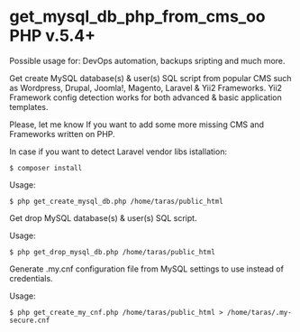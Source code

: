 # get_mysql_db_php_from_cms_oo PHP v.5.4+

Possible usage for: DevOps automation, backups sripting and much more.

Get create MySQL database(s) & user(s) SQL script from popular CMS such as Wordpress, Drupal, Joomla!, Magento, Laravel & Yii2 Frameworks.
Yii2 Framework config detection works for both advanced & basic application templates.

Please, let me know If you want to add some more missing CMS and Frameworks written on PHP.

In case if you want to detect Laravel vendor libs istallation:
```
$ composer install
```

Usage:
```
$ php get_create_mysql_db.php /home/taras/public_html
```

Get drop MySQL database(s) & user(s) SQL script.

Usage:
```
$ php get_drop_mysql_db.php /home/taras/public_html
```

Generate .my.cnf configuration file from MySQL settings to use instead of credentials.

Usage:
```
$ php get_create_my_cnf.php /home/taras/public_html > /home/taras/.my-secure.cnf
```
